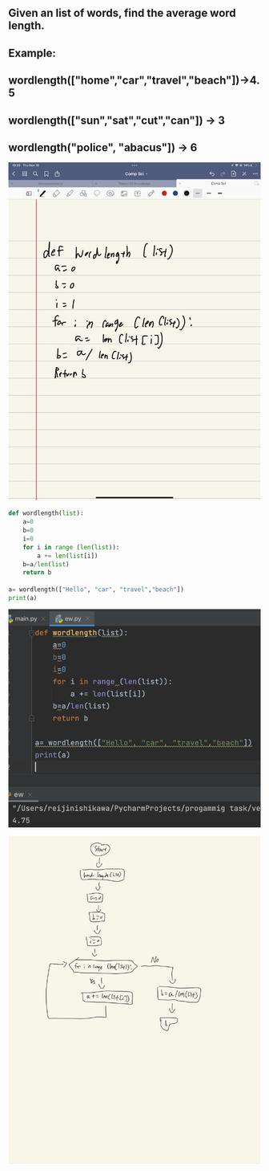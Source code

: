 ## Given an list of words, find the average word length.
 
## Example:

## wordlength(["home","car","travel","beach"])→4.5
## wordlength(["sun","sat","cut","can"]) → 3
## wordlength("police", "abacus"]) → 6


![](quiz012.jpeg)

```.py
def wordlength(list):
    a=0
    b=0
    i=0
    for i in range (len(list)):
        a += len(list[i])
    b=a/len(list)
    return b

a= wordlength(["Hello", "car", "travel","beach"])
print(a)
```

![](quiz012out.png)

![](quiz012flow.jpg)

